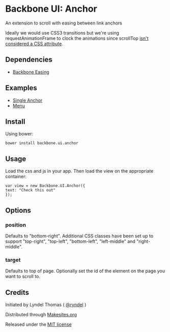 # Backbone UI: Anchor

An extension to scroll with easing between link anchors

Ideally we would use CSS3 transitions but we're using requestAnimationFrame to clock the animations since scrollTop [isn't considered a CSS attribute](https://bugs.webkit.org/show_bug.cgi?id=93238).


## Dependencies

* [Backbone Easing](http://github.com/makesites/backbone-easing)


## Examples

* [Single Anchor](http://rawgit.com/backbone-ui/anchor/master/examples/single-anchor.html)
* [Menu](http://rawgit.com/backbone-ui/anchor/master/examples/menu.html)


## Install

Using bower:
```
bower install backbone.ui.anchor
```


## Usage

Load the css and js in your app. Then load the view on the appropriate container:
```
var view = new Backbone.UI.Anchor({
text: "Check this out"
});
```

## Options

### position
Defaults to "bottom-right". Additional CSS classes have been set up to support "top-right", "top-left", "bottom-left", "left-middle" and "right-middle".

### target
Defaults to top of page.
Optionally set the id of the element on the page you want to scroll to.


## Credits

Initiated by Lyndel Thomas ( [@ryndel](http://github.com/ryndel) )

Distributed through [Makesites.org](http://makesites.org/)

Released under the [MIT license](http://makesites.org/licenses/MIT)
